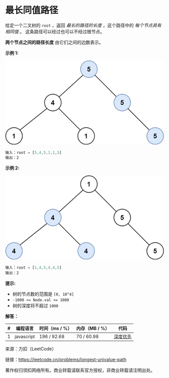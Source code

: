 # 最长同值路径

给定一个二叉树的 `root` ，返回 *最长的路径的长度* ，这个路径中的 *每个节点具有相同值* 。 这条路径可以经过也可以不经过根节点。

**两个节点之间的路径长度** 由它们之间的边数表示。

**示例 1:**

![示例1](./eg1.jpg)

``` javascript
输入：root = [5,4,5,1,1,5]
输出：2
```

**示例 2:**

![示例2](./eg2.jpg)

``` javascript
输入：root = [1,4,5,4,4,5]
输出：2
```

**提示:**

- 树的节点数的范围是 `[0, 10^4]`
- `-1000 <= Node.val <= 1000`
- 树的深度将不超过 `1000`

**解答：**

**#**|**编程语言**|**时间（ms / %）**|**内存（MB / %）**|**代码**
--|--|--|--|--
1|javascript|196 / 92.68|70 / 60.98|[深度优先](./javascript/ac_v1.js)

来源：力扣（LeetCode）

链接：https://leetcode.cn/problems/longest-univalue-path

著作权归领扣网络所有。商业转载请联系官方授权，非商业转载请注明出处。
